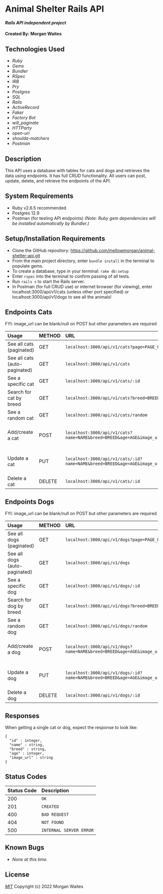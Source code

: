 # Animal Shelter Rails API

#### _Rails API independent project_

#### Created By: Morgan Waites

## Technologies Used

* _Ruby_
* _Gems_
* _Bundler_
* _RSpec_
* _IRB_
* _Pry_
* _Postgres_
* _SQL_
* _Rails_
* _ActiveRecord_
* _Faker_
* _Factory Bot_
* _will_paginate_
* _HTTParty_
* _open-uri_
* _shoulda-matchers_
* _Postman_

## Description

This API uses a database with tables for cats and dogs and retrieves the data using endpoints. It has full CRUD functionality. All users can post, update, delete, and retrieve the endpoints of the API.

## System Requirements

* Ruby v2.6.5 recommended
* Postgres 12.9  
* Postman (for testing API endpoints)
_(Note: Ruby gem dependencies will be installed automatically by Bundler.)_

## Setup/Installation Requirements

* Clone the GitHub repository: https://github.com/mellowmorgan/animal-shelter-api.git 
* From the main project directory, enter `bundle install` in the terminal to populate gems.
* To create a database, type in your terminal: 
      `rake db:setup`
* Enter `rspec` into the terminal to confirm passing of all tests.
* Run `rails s` to start the Rails server.
* In Postman (for full CRUD use) or internet browser (for viewing), enter localhost:3000/api/v1/cats (unless other port specified) or localhost:3000/api/v1/dogs to see all the animals!

## Endpoints Cats
FYI: image_url can be blank/null on POST but other parameters are required


|Usage | METHOD       | URL       | Params |
| :--------|:------------| :---------| :------|
|See all cats (paginated) | GET    | `localhost:3000/api/v1/cats?page=PAGE_NUMBER` | _page_ |
|See all cats (auto-paginated) | GET    | `localhost:3000/api/v1/cats` | |
|See a specific cat | GET    | `localhost:3000/api/v1/cats/:id` | |
|Search for cat by breed | GET    | `localhost:3000/api/v1/cats?breed=BREED&page=1` | _breed, page_ |
|See a random cat | GET    | `localhost:3000/api/v1/cats/random` | |
|Add/create a cat | POST    | `localhost:3000/api/v1/cats?name=NAME&breed=BREED&age=AGE&image_url=IMAGE_URL` | _name, breed, age, image_url_ |
|Update a cat | PUT    | `localhost:3000/api/v1/cats/:id?name=NAME&breed=BREED&age=AGE&image_url=IMAGE_URL` | _name, breed, age, image_url_ |
|Delete a cat | DELETE    |`localhost:3000/api/v1/cats/:id`| |  

## Endpoints Dogs
FYI: image_url can be blank/null on POST but other parameters are required

|Usage | METHOD       | URL       | Params |
| :--------|:------------| :---------| :------|
|See all dogs (paginated) | GET    | `localhost:3000/api/v1/dogs?page=PAGE_NUMBER` | _page_ |
|See all dogs (auto-paginated) | GET    | `localhost:3000/api/v1/dogs` | |
|See a specific dog | GET    | `localhost:3000/api/v1/dogs/:id` | |
|Search for dog by breed | GET    | `localhost:3000/api/v1/dogs?breed=BREED&page=1` | _breed, page_ |
|See a random dog | GET    | `localhost:3000/api/v1/dogs/random` | |
|Add/create a dog | POST    | `localhost:3000/api/v1/dogs?name=NAME&breed=BREED&age=AGE&image_url=IMAGE_URL` | _name, breed, age, image_url_ |
|Update a dog | PUT    | `localhost:3000/api/v1/dogs/:id?name=NAME&breed=BREED&age=AGE&image_url=IMAGE_URL` | _name, breed, age, image_url_ |
|Delete a dog | DELETE    |`localhost:3000/api/v1/dogs/:id`| | 


## Responses

When getting a single cat or dog, expect the response to look like:

```
{
  "id" : integer,
  "name" : string,
  "breed" : string,
  "age" : integer,
  "image_url" : string
}
```

## Status Codes

| Status Code | Description |
| :--- | :--- |
| 200 | `OK` |
| 201 | `CREATED` |
| 400 | `BAD REQUEST` |
| 404 | `NOT FOUND` |
| 500 | `INTERNAL SERVER ERROR` |

## Known Bugs

* _None at this time._

## License

_[MIT](https://opensource.org/licenses/MIT)_
Copyright (c) 2022 Morgan Waites